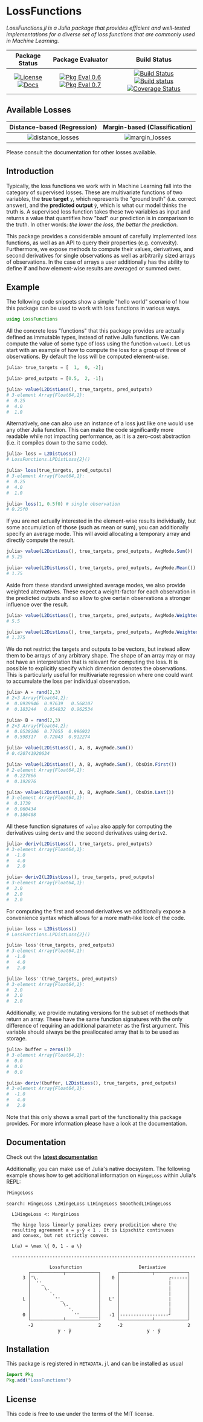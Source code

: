# LossFunctions

_LossFunctions.jl is a Julia package that provides efficient and
well-tested implementations for a diverse set of loss functions
that are commonly used in Machine Learning._

| **Package Status** | **Package Evaluator** | **Build Status**  |
|:------------------:|:---------------------:|:-----------------:|
| [![License](http://img.shields.io/badge/license-MIT-brightgreen.svg?style=flat)](LICENSE.md) [![Docs](https://img.shields.io/badge/docs-stable-blue.svg)](https://JuliaML.github.io/LossFunctions.jl/stable) | [![Pkg Eval 0.6](http://pkg.julialang.org/badges/LossFunctions_0.6.svg)](http://pkg.julialang.org/?pkg=LossFunctions) [![Pkg Eval 0.7](http://pkg.julialang.org/badges/LossFunctions_0.7.svg)](http://pkg.julialang.org/?pkg=LossFunctions) | [![Build Status](https://travis-ci.org/JuliaML/LossFunctions.jl.svg?branch=master)](https://travis-ci.org/JuliaML/LossFunctions.jl) [![Build status](https://ci.appveyor.com/api/projects/status/xbwc2fiel40bajsp?svg=true)](https://ci.appveyor.com/project/Evizero/losses-jl) [![Coverage Status](https://coveralls.io/repos/github/JuliaML/LossFunctions.jl/badge.svg?branch=master)](https://coveralls.io/github/JuliaML/LossFunctions.jl?branch=master) |

## Available Losses

 **Distance-based (Regression)** | **Margin-based (Classification)**
:-------------------------------:|:----------------------------------:
![distance_losses](https://rawgithub.com/JuliaML/FileStorage/master/LossFunctions/distance.svg) | ![margin_losses](https://rawgithub.com/JuliaML/FileStorage/master/LossFunctions/margin.svg)

Please consult the documentation for other losses available.

## Introduction

Typically, the loss functions we work with in Machine Learning
fall into the category of supervised losses. These are
multivariate functions of two variables, the **true target** `y`,
which represents the "ground truth" (i.e. correct answer), and
the **predicted output** `ŷ`, which is what our model thinks the
truth is. A supervised loss function takes these two variables as
input and returns a value that quantifies how "bad" our
prediction is in comparison to the truth. In other words: *the
lower the loss, the better the prediction.*

This package provides a considerable amount of carefully
implemented loss functions, as well as an API to query their
properties (e.g. convexity). Furthermore, we expose methods to
compute their values, derivatives, and second derivatives for
single observations as well as arbitrarily sized arrays of
observations. In the case of arrays a user additionally has the
ability to define if and how element-wise results are averaged or
summed over.

## Example

The following code snippets show a simple "hello world" scenario
of how this package can be used to work with loss functions in
various ways.

```julia
using LossFunctions
```

All the concrete loss "functions" that this package provides are
actually defined as immutable types, instead of native Julia
functions. We can compute the value of some type of loss using
the function `value()`. Let us start with an example of how to
compute the loss for a group of three of observations. By default
the loss will be computed element-wise.

```julia
julia> true_targets = [  1,  0, -2];

julia> pred_outputs = [0.5,  2, -1];

julia> value(L2DistLoss(), true_targets, pred_outputs)
# 3-element Array{Float64,1}:
#  0.25
#  4.0
#  1.0
```

Alternatively, one can also use an instance of a loss just like
one would use any other Julia function. This can make the code
significantly more readable while not impacting performance, as
it is a zero-cost abstraction (i.e. it compiles down to the same
code).

```julia
julia> loss = L2DistLoss()
# LossFunctions.LPDistLoss{2}()

julia> loss(true_targets, pred_outputs)
# 3-element Array{Float64,1}:
#  0.25
#  4.0
#  1.0

julia> loss(1, 0.5f0) # single observation
# 0.25f0
```

If you are not actually interested in the element-wise results
individually, but some accumulation of those (such as mean or
sum), you can additionally specify an average mode. This will
avoid allocating a temporary array and directly compute the
result.

```julia
julia> value(L2DistLoss(), true_targets, pred_outputs, AvgMode.Sum())
# 5.25

julia> value(L2DistLoss(), true_targets, pred_outputs, AvgMode.Mean())
# 1.75
```

Aside from these standard unweighted average modes, we also
provide weighted alternatives. These expect a weight-factor for
each observation in the predicted outputs and so allow to give
certain observations a stronger influence over the result.

```julia
julia> value(L2DistLoss(), true_targets, pred_outputs, AvgMode.WeightedSum([2,1,1]))
# 5.5

julia> value(L2DistLoss(), true_targets, pred_outputs, AvgMode.WeightedMean([2,1,1]))
# 1.375
```

We do not restrict the targets and outputs to be vectors, but
instead allow them to be arrays of any arbitrary shape. The shape
of an array may or may not have an interpretation that is
relevant for computing the loss. It is possible to explicitly
specify which dimension denotes the observations. This is
particularly useful for multivariate regression where one could
want to accumulate the loss per individual observation.

```julia
julia> A = rand(2,3)
# 2×3 Array{Float64,2}:
#  0.0939946  0.97639   0.568107
#  0.183244   0.854832  0.962534

julia> B = rand(2,3)
# 2×3 Array{Float64,2}:
#  0.0538206  0.77055  0.996922
#  0.598317   0.72043  0.912274

julia> value(L2DistLoss(), A, B, AvgMode.Sum())
# 0.420741920634

julia> value(L2DistLoss(), A, B, AvgMode.Sum(), ObsDim.First())
# 2-element Array{Float64,1}:
#  0.227866
#  0.192876

julia> value(L2DistLoss(), A, B, AvgMode.Sum(), ObsDim.Last())
# 3-element Array{Float64,1}:
#  0.1739
#  0.060434
#  0.186408
```

All these function signatures of `value` also apply for computing
the derivatives using `deriv` and the second derivatives using
`deriv2`.

```julia
julia> deriv(L2DistLoss(), true_targets, pred_outputs)
# 3-element Array{Float64,1}:
#  -1.0
#   4.0
#   2.0

julia> deriv2(L2DistLoss(), true_targets, pred_outputs)
# 3-element Array{Float64,1}:
#  2.0
#  2.0
#  2.0
```

For computing the first and second derivatives we additionally
expose a convenience syntax which allows for a more math-like
look of the code.

```julia
julia> loss = L2DistLoss()
# LossFunctions.LPDistLoss{2}()

julia> loss'(true_targets, pred_outputs)
# 3-element Array{Float64,1}:
#  -1.0
#   4.0
#   2.0

julia> loss''(true_targets, pred_outputs)
# 3-element Array{Float64,1}:
#  2.0
#  2.0
#  2.0
```

Additionally, we provide mutating versions for the subset of
methods that return an array. These have the same function
signatures with the only difference of requiring an additional
parameter as the first argument. This variable should always be
the preallocated array that is to be used as storage.

```julia
julia> buffer = zeros(3)
# 3-element Array{Float64,1}:
#  0.0
#  0.0
#  0.0

julia> deriv!(buffer, L2DistLoss(), true_targets, pred_outputs)
# 3-element Array{Float64,1}:
#  -1.0
#   4.0
#   2.0
```

Note that this only shows a small part of the functionality this
package provides. For more information please have a look at
the documentation.

## Documentation

Check out the **[latest documentation](https://JuliaML.github.io/LossFunctions.jl/stable)**

Additionally, you can make use of Julia's native docsystem.
The following example shows how to get additional information
on `HingeLoss` within Julia's REPL:

```julia
?HingeLoss
```
```
search: HingeLoss L2HingeLoss L1HingeLoss SmoothedL1HingeLoss

  L1HingeLoss <: MarginLoss

  The hinge loss linearly penalizes every predicition where the
  resulting agreement a = y⋅ŷ < 1 . It is Lipschitz continuous
  and convex, but not strictly convex.

  L(a) = \max \{ 0, 1 - a \}

  --------------------------------------------------------------------

                Lossfunction                     Derivative
        ┌────────────┬────────────┐      ┌────────────┬────────────┐
      3 │'\.                      │    0 │                  ┌------│
        │  ''_                    │      │                  |      │
        │     \.                  │      │                  |      │
        │       '.                │      │                  |      │
      L │         ''_             │   L' │                  |      │
        │            \.           │      │                  |      │
        │              '.         │      │                  |      │
      0 │                ''_______│   -1 │------------------┘      │
        └────────────┴────────────┘      └────────────┴────────────┘
        -2                        2      -2                        2
                   y ⋅ ŷ                            y ⋅ ŷ
```

## Installation

This package is registered in `METADATA.jl` and can be installed
as usual

```julia
import Pkg
Pkg.add("LossFunctions")
```

## License

This code is free to use under the terms of the MIT license.
